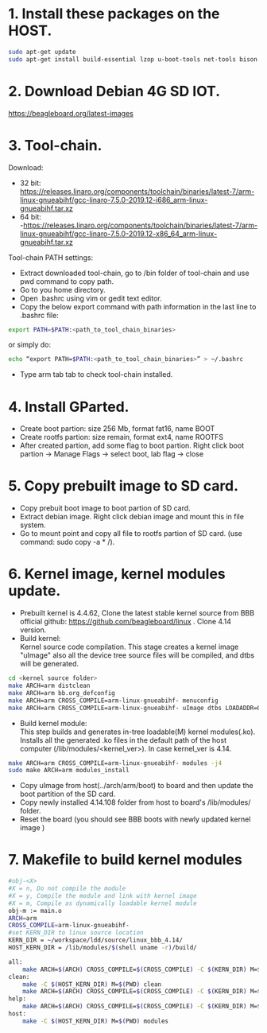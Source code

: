 # 1. Install these packages on the HOST.
``` sh
sudo apt-get update
sudo apt-get install build-essential lzop u-boot-tools net-tools bison flex libssl-dev libncurses5-dev libncursesw5-dev unzip chrpath xz-utils minicom wget git-core
```
# 2. Download Debian 4G SD IOT.
https://beagleboard.org/latest-images

# 3. Tool-chain.
Download:  
- 32 bit:  
https://releases.linaro.org/components/toolchain/binaries/latest-7/arm-linux-gnueabihf/gcc-linaro-7.5.0-2019.12-i686_arm-linux-gnueabihf.tar.xz  
- 64 bit:  
-https://releases.linaro.org/components/toolchain/binaries/latest-7/arm-linux-gnueabihf/gcc-linaro-7.5.0-2019.12-x86_64_arm-linux-gnueabihf.tar.xz  

Tool-chain PATH settings:
- Extract downloaded tool-chain, go to /bin folder of tool-chain and use pwd command to copy path.
- Go to you home directory.
- Open .bashrc using vim or gedit text editor.
- Copy the below export command with path information in the last line to .bashrc file:  
``` sh
export PATH=$PATH:<path_to_tool_chain_binaries>
```
  or simply do:  
``` sh
echo “export PATH=$PATH:<path_to_tool_chain_binaries>” > ~/.bashrc
```
- Type arm tab tab to check tool-chain installed.

# 4. Install GParted.
- Create boot partion: size 256 Mb, format fat16, name BOOT
- Create rootfs partion: size remain, format ext4, name ROOTFS
- After created partion, add some flag to boot partion. Right click boot partion -> Manage Flags -> select boot, lab flag -> close

# 5. Copy prebuilt image to SD card.
- Copy prebuit boot image to boot partion of SD card.
- Extract debian image. Right click debian image and mount this in file system.
- Go to mount point and copy all file to rootfs partion of SD card. (use command: sudo copy -a * /).

# 6. Kernel image, kernel modules update.
- Prebuilt kernel is 4.4.62, Clone the latest stable kernel source from BBB official github: https://github.com/beagleboard/linux . Clone 4.14 version.
- Build kernel:  
  Kernel source code compilation. This stage creates a kernel image "uImage" also all the device tree source files will be compiled, and dtbs will be generated.
```sh
cd <kernel source folder>
make ARCH=arm distclean
make ARCH=arm bb.org_defconfig
make ARCH=arm CROSS_COMPILE=arm-linux-gnueabihf- menuconfig
make ARCH=arm CROSS_COMPILE=arm-linux-gnueabihf- uImage dtbs LOADADDR=0x80008000 -j4
```
- Build kernel module:  
  This step builds and generates in-tree loadable(M) kernel modules(.ko). Installs all the generated .ko files in the default path of the host computer
(/lib/modules/<kernel_ver>). In case kernel_ver is 4.14.
```sh
make ARCH=arm CROSS_COMPILE=arm-linux-gnueabihf- modules -j4
sudo make ARCH=arm modules_install
```
- Copy uImage from host(../arch/arm/boot) to board and then update the boot partition of the SD card.
- Copy newly installed 4.14.108 folder from host to board's /lib/modules/ folder.
- Reset the board (you should see BBB boots with newly updated kernel image )

# 7. Makefile to build kernel modules
``` sh
#obj-<X>
#X = n, Do not compile the module
#X = y, Compile the module and link with kernel image
#X = m, Compile as dynamically loadable kernel module
obj-m := main.o
ARCH=arm
CROSS_COMPILE=arm-linux-gnueabihf-
#set KERN_DIR to linux source location 
KERN_DIR = ~/workspace/ldd/source/linux_bbb_4.14/
HOST_KERN_DIR = /lib/modules/$(shell uname -r)/build/

all:
	make ARCH=$(ARCH) CROSS_COMPILE=$(CROSS_COMPILE) -C $(KERN_DIR) M=$(PWD) modules
clean:
	make -C $(HOST_KERN_DIR) M=$(PWD) clean
	make ARCH=$(ARCH) CROSS_COMPILE=$(CROSS_COMPILE) -C $(KERN_DIR) M=$(PWD) clean
help:
	make ARCH=$(ARCH) CROSS_COMPILE=$(CROSS_COMPILE) -C $(KERN_DIR) M=$(PWD) help
host:
	make -C $(HOST_KERN_DIR) M=$(PWD) modules
```
